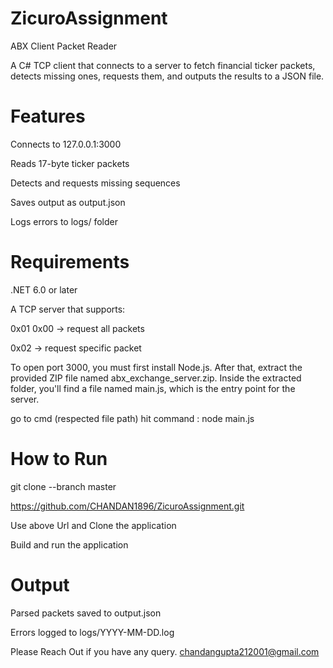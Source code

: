 # ZicuroAssignment
ABX Client Packet Reader

A C# TCP client that connects to a server to fetch financial ticker packets, detects missing ones, requests them, and outputs the results to a JSON file.

 # Features
Connects to 127.0.0.1:3000

Reads 17-byte ticker packets

Detects and requests missing sequences

Saves output as output.json

Logs errors to logs/ folder

# Requirements
.NET 6.0 or later

A TCP server that supports:

0x01 0x00 → request all packets

0x02 <sequence> → request specific packet

To open port 3000, you must first install Node.js. After that, extract the provided ZIP file named abx_exchange_server.zip. Inside the extracted folder, you'll find a file named main.js, which is the entry point for the server.

go to cmd (respected file path) hit command : node main.js

# How to Run

git clone --branch master 

https://github.com/CHANDAN1896/ZicuroAssignment.git

Use above Url and Clone the application

Build and run the application


# Output
Parsed packets saved to output.json

Errors logged to logs/YYYY-MM-DD.log

Please Reach Out if you have any query.
chandangupta212001@gmail.com
